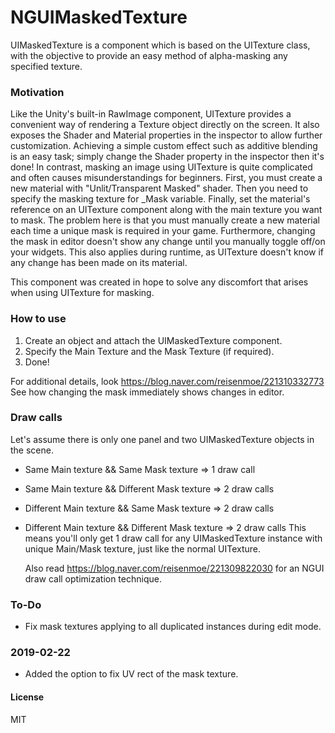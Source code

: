 # NGUIMaskedTexture

UIMaskedTexture is a component which is based on the UITexture class, with the objective to provide an easy method of alpha-masking any specified texture.

### Motivation
Like the Unity's built-in RawImage component, UITexture provides a convenient way of rendering a Texture object directly on the screen. It also exposes the Shader and Material properties in the inspector to allow further customization.
  Achieving a simple custom effect such as additive blending is an easy task; simply change the Shader property in the inspector then it's done!
  In contrast, masking an image using UITexture is quite complicated and often causes misunderstandings for beginners. First, you must create a new material with "Unlit/Transparent Masked" shader. Then you need to specify the masking texture for _Mask variable. Finally, set the material's reference on an UITexture component along with the main texture you want to mask.
  The problem here is that you must manually create a new material each time a unique mask is required in your game. Furthermore, changing the mask in editor doesn't show any change until you manually toggle off/on your widgets. This also applies during runtime, as UITexture doesn't know if any change has been made on its material.
  
  This component was created in hope to solve any discomfort that arises when using UITexture for masking.

### How to use
1. Create an object and attach the UIMaskedTexture component.
2. Specify the Main Texture and the Mask Texture (if required).
3. Done!
  
  For additional details, look <https://blog.naver.com/reisenmoe/221310332773>
  See how changing the mask immediately shows changes in editor.
  
### Draw calls
Let's assume there is only one panel and two UIMaskedTexture objects in the scene.
* Same Main texture && Same Mask texture => 1 draw call
* Same Main texture && Different Mask texture => 2 draw calls
* Different Main texture && Same Mask texture => 2 draw calls
* Different Main texture && Different Mask texture => 2 draw calls
  This means you'll only get 1 draw call for any UIMaskedTexture instance with unique Main/Mask texture, just like the normal UITexture.
  
  Also read <https://blog.naver.com/reisenmoe/221309822030> for an NGUI draw call optimization technique.
  
### To-Do
* Fix mask textures applying to all duplicated instances during edit mode.
  
### 2019-02-22
* Added the option to fix UV rect of the mask texture.
  
#### License
MIT
